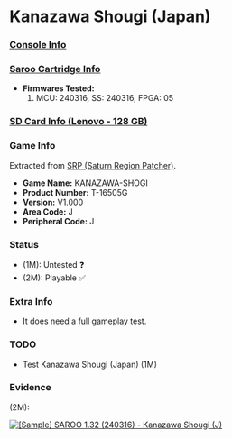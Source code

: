 # Kanazawa Shougi (Japan)

### [Console Info](../../../../Info/Consoles/VA13/README.md)

### [Saroo Cartridge Info](../../../../Info/Cartridges/RetroGameParadiseStore/1.32F/README.md)

- <b>Firmwares Tested:</b>
  1. MCU: 240316, SS: 240316, FPGA: 05

### [SD Card Info (Lenovo - 128 GB)](../../../../Info/SdCards/Lenovo/128GB/fat32/README.md)

### Game Info

Extracted from [SRP (Saturn Region Patcher)](https://segaxtreme.net/resources/saturn-region-patcher.81/download).

- <b>Game Name:</b> KANAZAWA-SHOGI
- <b>Product Number:</b> T-16505G
- <b>Version:</b> V1.000
- <b>Area Code:</b> J
- <b>Peripheral Code:</b> J

### Status

- (1M): Untested :question:
- (2M): Playable :white_check_mark:

### Extra Info

- It does need a full gameplay test.

### TODO

- Test Kanazawa Shougi (Japan) (1M)

### Evidence

(2M):

[![[Sample] SAROO 1.32 (240316) - Kanazawa Shougi (J)](https://img.youtube.com/vi/ZmdlKQ8X5J4/0.jpg)](https://www.youtube.com/watch?v=ZmdlKQ8X5J4)
